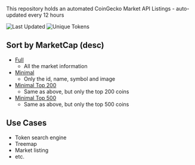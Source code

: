 This repository holds an automated CoinGecko Market API Listings - auto-updated every 12 hours

![Last Updated](https://img.shields.io/badge/27%20Nov%202021-updated-brightgreen?style=for-the-badge)
![Unique Tokens](https://img.shields.io/badge/11155-tokens-blue?style=for-the-badge)

## Sort by MarketCap (desc)
- [Full](https://github.com/ShaunLWM/CoinGeckoCustomApi/raw/main/full_marketcap_desc.json)
  - All the market information 
- [Minimal](https://github.com/ShaunLWM/CoinGeckoCustomApi/raw/main/minimal_marketcap_desc.json)
  -  Only the id, name, symbol and image
- [Minimal Top 200](https://github.com/ShaunLWM/CoinGeckoCustomApi/raw/main/minimal_marketcap_desc_top200.json)  
  -  Same as above, but only the top 200 coins
- [Minimal Top 500](https://github.com/ShaunLWM/CoinGeckoCustomApi/raw/main/minimal_marketcap_desc_top500.json)  
  -  Same as above, but only the top 500 coins

## Use Cases
- Token search engine
- Treemap
- Market listing
- etc.
